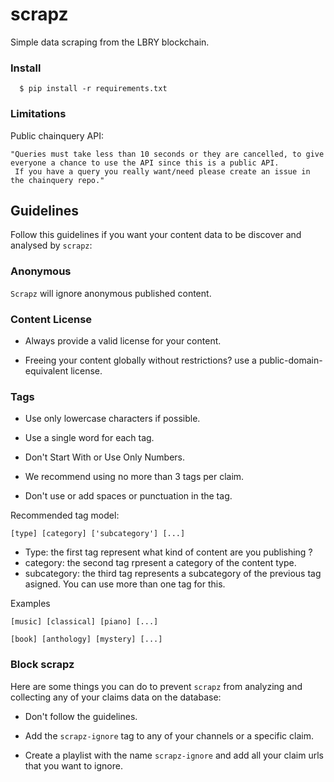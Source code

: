 # scrapz
Simple data scraping from the LBRY blockchain.

### Install

```Shell
  $ pip install -r requirements.txt
```


### Limitations

Public chainquery API:

```Shell
"Queries must take less than 10 seconds or they are cancelled, to give everyone a chance to use the API since this is a public API.
 If you have a query you really want/need please create an issue in the chainquery repo."
```

## Guidelines

Follow this guidelines if you want your content data to be discover and analysed by `scrapz`:

### Anonymous

`Scrapz` will ignore anonymous published content.

### Content License

- Always provide a valid license for your content.

- Freeing your content globally without restrictions? use a public-domain-equivalent license.

### Tags

- Use only lowercase characters if possible.

- Use a single word for each tag.

- Don't Start With or Use Only Numbers.

- We recommend using no more than 3 tags per claim.

- Don't use or add spaces or punctuation in the tag.

Recommended tag model:

```
[type] [category] ['subcategory'] [...]
```

- Type: the first tag represent what kind of content are you publishing ?
- category: the second tag rpresent a category of the content type.
- subcategory: the third tag represents a subcategory of the previous tag asigned. You can use more than one tag for this.

Examples

```
[music] [classical] [piano] [...]
```

```
[book] [anthology] [mystery] [...]
```  

### Block scrapz

Here are some things you can do to prevent `scrapz` from analyzing and collecting any of your claims data on the database:

- Don't follow the guidelines.

- Add the `scrapz-ignore` tag to any of your channels or a specific claim.

- Create a playlist with the name  `scrapz-ignore` and add all your claim urls that you want to ignore.
